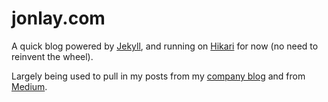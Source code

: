 # jonlay.com

A quick blog powered by [Jekyll](http://jekyllrb.com/), and running on [Hikari](https://github.com/m3xm/hikari-for-Jekyll) for now (no need to reinvent the wheel).

Largely being used to pull in my posts from my [company blog](http://hanno.co/logbook) and from [Medium](https://medium.com/@jon_lay).